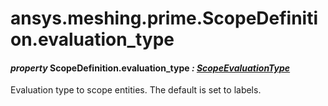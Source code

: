 # ansys.meshing.prime.ScopeDefinition.evaluation_type



#### *property* ScopeDefinition.evaluation_type *: [ScopeEvaluationType](ansys.meshing.prime.ScopeEvaluationType.md#ansys.meshing.prime.ScopeEvaluationType)*

Evaluation type to scope entities. The default is set to labels.

<!-- !! processed by numpydoc !! -->
